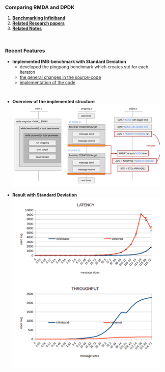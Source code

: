 ### Comparing RMDA and DPDK

1. **[Benchmarking Infiniband](INFINIBAND)**
2. **[Related Research papers](MPI-PAPERS)**
3. **[Related Notes](NOTES)**

<br>

### Recent Features

- **Implemented IMB-benchmark with Standard Deviation**
    - developed the pingpong benchmark which creates std for each iteraton
    - [the general changes in the source-code](/INFINIBAND/IMB-Experiments/pingpong-std-concept)
    - [implementation of the code](/INFINIBAND/IMB-Experiments/pingpong-std-impl)

<br>

- **Overview of the implemented structure**
![structure](/INFINIBAND/IMB-Experiments/result.png)

- **Result with Standard Deviation**
![structure](/INFINIBAND/IMB-Experiments/output_std.png)

